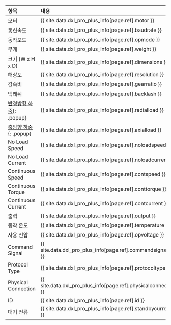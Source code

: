 
| 항목                      | 내용                                                       |
|:--------------------------|:--------------------------------------------------------|
| 모터                      | {{ site.data.dxl_pro_plus_info[page.ref].motor }}            |
| 통신속도                  | {{ site.data.dxl_pro_plus_info[page.ref].baudrate }}          |
| 동작모드                  | {{ site.data.dxl_pro_plus_info[page.ref].opmode }}            |
| 무게                      | {{ site.data.dxl_pro_plus_info[page.ref].weight }}           |
| 크기 (W x H x D)          | {{ site.data.dxl_pro_plus_info[page.ref].dimensions }}       |
| 해상도                    | {{ site.data.dxl_pro_plus_info[page.ref].resolution }}        |
| 감속비                    | {{ site.data.dxl_pro_plus_info[page.ref].gearratio }}         |
| 백래쉬                    | {{ site.data.dxl_pro_plus_info[page.ref].backlash }}          |{% if site.data.dxl_pro_plus_info[page.ref].radialload != 'N/A' %}
| [반경방향 하중]{: .popup} | {{ site.data.dxl_pro_plus_info[page.ref].radialload }}         |{% else %}{% endif %}{% if site.data.dxl_pro_plus_info[page.ref].axialload != 'N/A' %}
| [축방향 하중]{: .popup}   | {{ site.data.dxl_pro_plus_info[page.ref].axialload }}          |{% else %}{% endif %}
| No Load Speed             | {{ site.data.dxl_pro_plus_info[page.ref].noloadspeed }}      |
| No Load Current           | {{ site.data.dxl_pro_plus_info[page.ref].noloadcurrent }}    |
| Continuous Speed          | {{ site.data.dxl_pro_plus_info[page.ref].contspeed }}        |
| Continuous Torque         | {{ site.data.dxl_pro_plus_info[page.ref].conttorque }}       |
| Continuous Current        | {{ site.data.dxl_pro_plus_info[page.ref].contcurrent }}      |
| 출력                      | {{ site.data.dxl_pro_plus_info[page.ref].output }}            |
| 동작 온도                 | {{ site.data.dxl_pro_plus_info[page.ref].temperature }}        |
| 사용 전압                 | {{ site.data.dxl_pro_plus_info[page.ref].opvoltage }}          |
| Command Signal            | {{ site.data.dxl_pro_plus_info[page.ref].commandsignalkr }}  |
| Protocol Type             | {{ site.data.dxl_pro_plus_info[page.ref].protocoltypekr }}   |
| Physical Connection       | {{ site.data.dxl_pro_plus_info[page.ref].physicalconnection }}|
| ID                        | {{ site.data.dxl_pro_plus_info[page.ref].id }}                |
| 대기 전류                 | {{ site.data.dxl_pro_plus_info[page.ref].standbycurrent }}      |

[반경방향 하중]: /assets/images/dxl/axial_radial_load_pro.png
[축방향 하중]: /assets/images/dxl/axial_radial_load_pro.png

